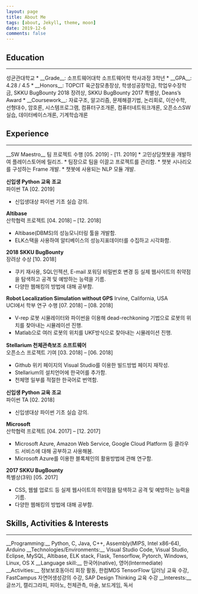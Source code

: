```yaml
---
layout: page
title: About Me
tags: [about, Jekyll, theme, moon]
date: 2019-12-6
comments: false
---
```

    
<!-- <center><b>Moon</b> is a minimal, one column jekyll theme.</center> -->

## Education
<hr/>
성균관대학교
* __Grade__: 소프트웨어대학 소프트웨어학 학사과정 3학년  
* __GPA__: 4.28 / 4.5
* __Honors__: TOPCIT 육군참모총장상, 학생성공장학금, 학업우수장학금, SKKU BugBounty 2018 장려상, SKKU BugBounty 2017 특별상, Deans’s Award
* __Coursework__: 자료구조, 알고리즘, 문제해결기법, 논리회로, 이산수학, 선형대수, 암호론, 시스템프로그램, 컴퓨터구조개론, 컴퓨터네트워크개론,
오픈소스SW실습, 데이터베이스개론, 기계학습개론

## Experience
<hr/>
__SW Maestro__   
팀 프로젝트 수행      [05. 2019] - [11. 2019]  
* 고민상담챗봇을 개발하여 플레이스토어에 릴리즈.
* 팀장으로 팀을 이끌고 프로젝트를 관리함.
* 챗봇 시나리오를 구성하는 Frame 개발.
* 챗봇에 사용되는 NLP 모듈 개발.

__신입생 Python 교육 조교__  
파이썬 TA    [02. 2019]  
* 신입생대상 파이썬 기초 실습 강의.

__Altibase__ 	
산학협력 프로젝트		[04. 2018] – [12. 2018]  
* Altibase(DBMS)의 성능모니터링 툴을 개발함.
* ELK스택을 사용하여 알티베이스의 성능지표데이터를 수집하고 시각화함.

__2018 SKKU BugBounty__   
장려상 수상	 	[10. 2018] 
* 쿠키 재사용, SQL인젝션, E-mail 포워딩 비밀번호 변경 등 실제 웹사이트의 취약점을 탐색하고 공격 및 예방하는 능력을 기름. 
* 다양한 웹해킹의 방법에 대해 공부함.

__Robot Localization Simulation without GPS__	Irvine, California, USA  
UCI에서 학부 연구 수행		[07. 2018] – [08. 2018]  
* V-rep 로봇 시뮬레이터와 파이썬을 이용해 dead-rechkoning 기법으로 로봇의 위치를 찾아내는 시뮬레이션 진행.
* Matlab으로 여러 로봇의 위치를 UKF방식으로 찾아내는 시뮬레이션 진행.

__Stellarium 천체관측보조 소프트웨어__		
오픈소스 프로젝트 기여		[03. 2018] – [06. 2018]  
* Github 위키 페이지의 Visual Studio를 이용한 빌드방법 페이지 재작성.
* Stellarium의 설치언어에 한국어를 추가함.
* 천체명 일부를 적절한 한국어로 번역함.

__신입생 Python 교육 조교__  
파이썬 TA    [02. 2018]  
* 신입생대상 파이썬 기초 실습 강의.

__Microsoft__   
산학협력 프로젝트		[04. 2017] – [12. 2017]  
* Microsoft Azure, Amazon Web Service, Google Cloud Platform 등 클라우드 서비스에 대해 공부하고 사용해봄.
* Microsoft Azure를 이용한 블록체인의 활용방법에 관해 연구함.

__2017 SKKU BugBounty__    
특별상(3위)	 	[05. 2017] 
* CSS, 웹쉘 업로드 등 실제 웹사이트의 취약점을 탐색하고 공격 및 예방하는 능력을 기름. 
* 다양한 웹해킹의 방법에 대해 공부함.

## Skills, Activities & Interests  
<hr/>
__Programming:__ Python, C, Java, C++, Assembly(MIPS, Intel x86-64), Arduino  
__Technologies/Environments:__ Visual Studio Code, Visual Studio, Eclipse, MySQL, Altibase, ELK stack, Flask, Tensorflow, Pytorch, Windows, Linux, OS X  
__Language skill:__ 한국어(native), 영어(Intermediate)  
__Activities:__ 정보보호동아리 회장 활동, 한컴MDS TensorFlow 딥러닝 교육 수강, FastCampus 자연어생성강의 수강, SAP Design Thinking 교육 수강  
__Interests:__ 글쓰기, 캘리그라피, 피아노, 천체관측, 마술, 보드게임, 독서
